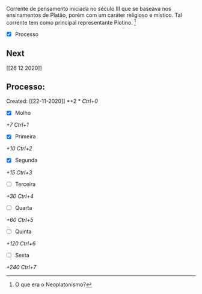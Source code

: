 Corrente de pensamento iniciada no século III que se baseava nos ensinamentos de Platão, porém com um caráter religioso e místico. Tal corrente tem como principal representante Plotino. [^1]

[^1]: O que era o Neoplatonismo?

- [x] Processo
## Next
[[26 12 2020]]
## Processo:
Created: [[22-11-2020]]
*+2 *  *Ctrl+0*
- [x] Molho  

*+7*  *Ctrl+1*

- [x] Primeira 

*+10*  *Ctrl+2*

- [x] Segunda

*+15*  *Ctrl+3*

- [ ] Terceira 

*+30*  *Ctrl+4*

- [ ] Quarta 

*+60*  *Ctrl+5*

- [ ] Quinta 

*+120*  *Ctrl+6*

- [ ] Sexta 

*+240*  *Ctrl+7*
